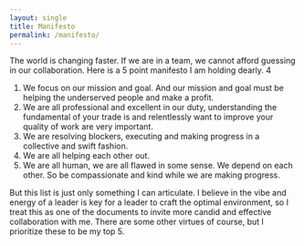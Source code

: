 ```yaml
---
layout: single
title: Manifesto
permalink: /manifesto/
---
```

The world is changing faster. If we are in a team, we cannot afford guessing in our collaboration. Here is a 5 point manifesto I am holding dearly.
4
1. We focus on our mission and goal. And our mission and goal must be helping the underserved people and make a profit.
2. We are all professional and excellent in our duty, understanding the fundamental of your trade is and relentlessly want to improve your quality of work are very important.
3. We are resolving blockers, executing and making progress in a collective and swift fashion.
4. We are all helping each other out.
5. We are all human, we are all flawed in some sense. We depend on each other. So be compassionate and kind while we are making progress.

But this list is just only something I can articulate. I believe in the vibe and energy of a leader is key for a leader to craft the optimal environment, so I treat this as one of the documents to invite more candid and effective collaboration with me. There are some other virtues of course, but I prioritize these to be my top 5.
